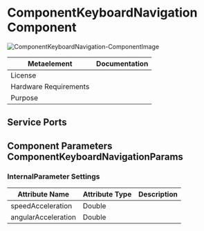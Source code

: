 <!--- This file is generated from the ComponentKeyboardNavigation.componentDocumentation model --->
<!--- do not modify this file manually as it will by automatically overwritten by the code generator, modify the model instead and re-generate this file --->

# ComponentKeyboardNavigation Component

![ComponentKeyboardNavigation-ComponentImage](model/ComponentKeyboardNavigationComponentDefinition.jpg)


| Metaelement | Documentation |
|-------------|---------------|
| License |  |
| Hardware Requirements |  |
| Purpose |  |



## Service Ports


## Component Parameters ComponentKeyboardNavigationParams

### InternalParameter Settings

| Attribute Name | Attribute Type | Description |
|----------------|----------------|-------------|
| speedAcceleration | Double |  |
| angularAcceleration | Double |  |

